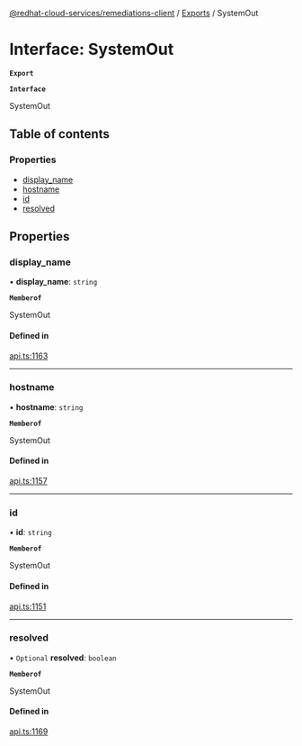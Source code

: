 [@redhat-cloud-services/remediations-client](../README.md) / [Exports](../modules.md) / SystemOut

# Interface: SystemOut

**`Export`**

**`Interface`**

SystemOut

## Table of contents

### Properties

- [display\_name](SystemOut.md#display_name)
- [hostname](SystemOut.md#hostname)
- [id](SystemOut.md#id)
- [resolved](SystemOut.md#resolved)

## Properties

### display\_name

• **display\_name**: `string`

**`Memberof`**

SystemOut

#### Defined in

[api.ts:1163](https://github.com/RedHatInsights/javascript-clients/blob/master/packages/remediations/api.ts#L1163)

___

### hostname

• **hostname**: `string`

**`Memberof`**

SystemOut

#### Defined in

[api.ts:1157](https://github.com/RedHatInsights/javascript-clients/blob/master/packages/remediations/api.ts#L1157)

___

### id

• **id**: `string`

**`Memberof`**

SystemOut

#### Defined in

[api.ts:1151](https://github.com/RedHatInsights/javascript-clients/blob/master/packages/remediations/api.ts#L1151)

___

### resolved

• `Optional` **resolved**: `boolean`

**`Memberof`**

SystemOut

#### Defined in

[api.ts:1169](https://github.com/RedHatInsights/javascript-clients/blob/master/packages/remediations/api.ts#L1169)
